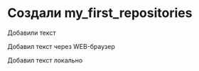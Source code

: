 ﻿# Создали my_first_repositories

Добавили текст

Добавил текст через WEB-браузер

Добавил текст локально
